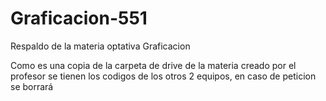 # Graficacion-551
Respaldo de la materia optativa Graficacion

Como es una copia de la carpeta de drive de la materia creado por el profesor se tienen los codigos de los otros 2 equipos, en caso de peticion se borrará
